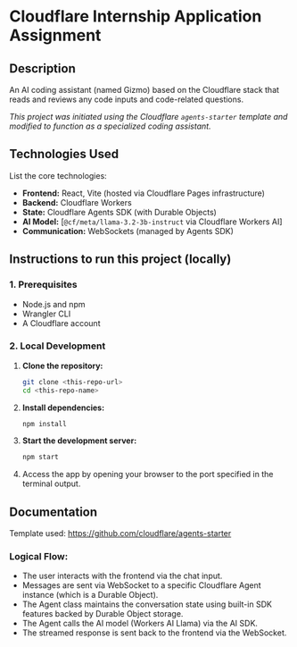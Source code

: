 # Cloudflare Internship Application Assignment

## Description

An AI coding assistant (named Gizmo) based on the Cloudflare stack that reads and reviews any code inputs and code-related questions.

_This project was initiated using the Cloudflare `agents-starter` template and modified to function as a specialized coding assistant._

## Technologies Used

List the core technologies:

- **Frontend:** React, Vite (hosted via Cloudflare Pages infrastructure)
- **Backend:** Cloudflare Workers
- **State:** Cloudflare Agents SDK (with Durable Objects)
- **AI Model:** [`@cf/meta/llama-3.2-3b-instruct` via Cloudflare Workers AI]
- **Communication:** WebSockets (managed by Agents SDK)

## Instructions to run this project (locally)

### 1. Prerequisites

- Node.js and npm
- Wrangler CLI
- A Cloudflare account

### 2. Local Development

1.  **Clone the repository:**
    ```bash
    git clone <this-repo-url>
    cd <this-repo-name>
    ```
2.  **Install dependencies:**
    ```bash
    npm install
    ```
3.  **Start the development server:**
    ```bash
    npm start
    ```
4.  Access the app by opening your browser to the port specified in the terminal output.

## Documentation

Template used: https://github.com/cloudflare/agents-starter

### Logical Flow:

- The user interacts with the frontend via the chat input.
- Messages are sent via WebSocket to a specific Cloudflare Agent instance (which is a Durable Object).
- The Agent class maintains the conversation state using built-in SDK features backed by Durable Object storage.
- The Agent calls the AI model (Workers AI Llama) via the AI SDK.
- The streamed response is sent back to the frontend via the WebSocket.
